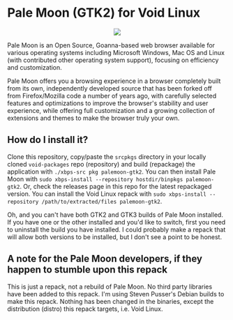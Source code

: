 # Pale Moon (GTK2) for Void Linux

<p align="center"><img src="https://codeberg.org/th0razin3/vur/raw/branch/main/srcpkgs/palemoon-gtk2/palemoon.png"></p>

Pale Moon is an Open Source, Goanna-based web browser available for various operating systems including Microsoft Windows, Mac OS and Linux (with contributed other operating system support), focusing on efficiency and customization.

Pale Moon offers you a browsing experience in a browser completely built from its own, independently developed source that has been forked off from Firefox/Mozilla code a number of years ago, with carefully selected features and optimizations to improve the browser's stability and user experience, while offering full customization and a growing collection of extensions and themes to make the browser truly your own.

## How do I install it?

Clone this repository, copy/paste the `srcpkgs` directory in your locally cloned `void-packages` repo (repository) and build (repackage) the application with `./xbps-src pkg palemoon-gtk2`. You can then install Pale Moon with `sudo xbps-install --repository hostdir/binpkgs palemoon-gtk2`. Or, check the releases page in this repo for the latest repackaged version. You can install the Void Linux repack with `sudo xbps-install --repository /path/to/extracted/files palemoon-gtk2`.

Oh, and you can't have both GTK2 and GTK3 builds of Pale Moon installed. If you have one or the other installed and you'd like to switch, first you need to uninstall the build you have installed. I could probably make a repack that will allow both versions to be installed, but I don't see a point to be honest.

## A note for the Pale Moon developers, if they happen to stumble upon this repack

This is just a repack, not a rebuild of Pale Moon. No third party libraries have been added to this repack. I'm using Steven Pusser's Debian builds to make this repack. Nothing has been changed in the binaries, except the distribution (distro) this repack targets, i.e. Void Linux.
